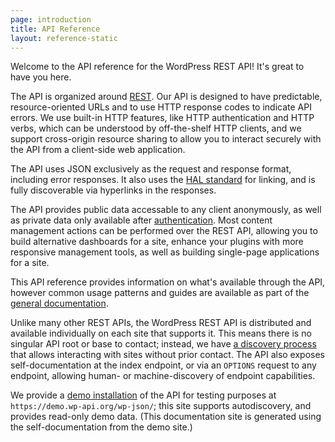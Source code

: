 ```yaml
---
page: introduction
title: API Reference
layout: reference-static
---
```


Welcome to the API reference for the WordPress REST API! It's great to have you here.

The API is organized around [REST][]. Our API is designed to have predictable, resource-oriented URLs and to use HTTP response codes to indicate API errors. We use built-in HTTP features, like HTTP authentication and HTTP verbs, which can be understood by off-the-shelf HTTP clients, and we support cross-origin resource sharing to allow you to interact securely with the API from a client-side web application.

The API uses JSON exclusively as the request and response format, including error responses. It also uses the [HAL standard][] for linking, and is fully discoverable via hyperlinks in the responses.

The API provides public data accessable to any client anonymously, as well as private data only available after [authentication](/guide/authentication/). Most content management actions can be performed over the REST API, allowing you to build alternative dashboards for a site, enhance your plugins with more responsive management tools, as well as building single-page applications for a site.

This API reference provides information on what's available through the API, however common usage patterns and guides are available as part of the [general documentation](/).

Unlike many other REST APIs, the WordPress REST API is distributed and available individually on each site that supports it. This means there is no singular API root or base to contact; instead, we have [a discovery process](/guide/discovery/) that allows interacting with sites without prior contact. The API also exposes self-documentation at the index endpoint, or via an `OPTIONS` request to any endpoint, allowing human- or machine-discovery of endpoint capabilities.

We provide a [demo installation][demo] of the API for testing purposes at `https://demo.wp-api.org/wp-json/`; this site supports autodiscovery, and provides read-only demo data. (This documentation site is generated using the self-documentation from the demo site.)

[demo]: https://demo.wp-api.org/
[HAL standard]: http://stateless.co/hal_specification.html
[REST]: http://en.wikipedia.org/wiki/Representational_state_transfer

